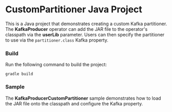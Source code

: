 # CustomPartitioner Java Project

This is a Java project that demonstrates creating a custom Kafka partitioner. The **KafkaProducer** operator can add the JAR file to the operator's classpath via the **userLib** parameter. Users can then specify the partitioner to use via the `partitioner.class` Kafka property. 

### Build

Run the following command to build the project: 

```
gradle build
```

### Sample

The **KafkaProducerCustomPartitioner** sample demonstrates how to load the JAR file onto the classpath and configure the Kafka property. 
